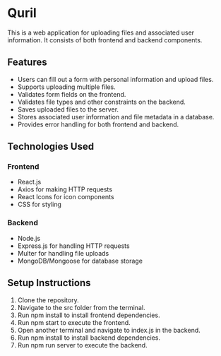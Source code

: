 # Quril

This is a web application for uploading files and associated user information. It consists of both frontend and backend components.

## Features

- Users can fill out a form with personal information and upload files.
- Supports uploading multiple files.
- Validates form fields on the frontend.
- Validates file types and other constraints on the backend.
- Saves uploaded files to the server.
- Stores associated user information and file metadata in a database.
- Provides error handling for both frontend and backend.

## Technologies Used

### Frontend

- React.js
- Axios for making HTTP requests
- React Icons for icon components
- CSS for styling

### Backend

- Node.js
- Express.js for handling HTTP requests
- Multer for handling file uploads
- MongoDB/Mongoose for database storage

## Setup Instructions

1. Clone the repository.
2. Navigate to the src folder from the terminal.
3. Run npm install to install frontend dependencies.
4. Run npm start to execute the frontend.
5. Open another terminal and navigate to index.js in the backend.
6. Run npm install to install backend dependencies.
7. Run npm run server to execute the backend.

